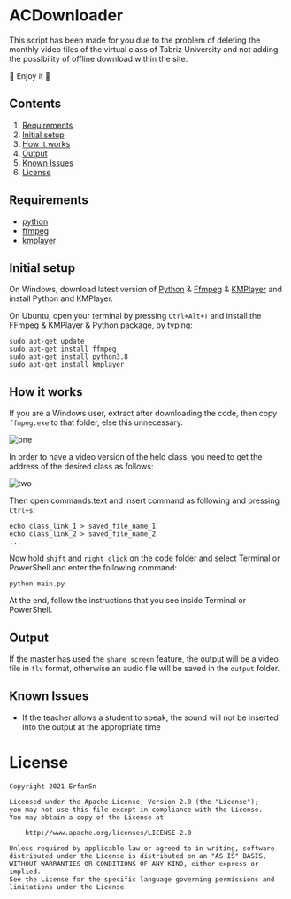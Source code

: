 # ACDownloader
This script has been made for you due to the problem of deleting the monthly video files of the virtual class of Tabriz University and not adding the possibility of offline download within the site.

💎 Enjoy it 💎

## Contents

1. [Requirements](#requirements)
2. [Initial setup](#initial-setup)
3. [How it works](#how-it-works)
4. [Output](#output)
5. [Known Issues](#known-issues)
6. [License](#license)

## Requirements

- [python](https://www.python.org/)
- [ffmpeg](https://ffmpeg.org/)
- [kmplayer](https://www.kmplayer.com/)

## Initial setup

On Windows, download latest version of [Python](https://www.python.org/ftp/python/3.9.2/python-3.9.2-amd64.exe) & [Ffmpeg](https://www.gyan.dev/ffmpeg/builds/ffmpeg-release-full.7z) & [KMPlayer](https://soft98.ir/multi-media/video-player/278-kmplayer-dl.html) and install Python and KMPlayer.

On Ubuntu, open your terminal by pressing `Ctrl+Alt+T` and install the FFmpeg & KMPlayer & Python package, by typing:
```
sudo apt-get update
sudo apt-get install ffmpeg
sudo apt-get install python3.8
sudo apt-get install kmplayer
```

## How it works

If you are a Windows user, extract after downloading the code, then copy `ffmpeg.exe` to that folder, else this unnecessary.

![one](https://uupload.ir/files/v7td_screenshot_2021-03-31_140544.png)

In order to have a video version of the held class, you need to get the address of the desired class as follows:

![two](https://uupload.ir/files/1k84_screenshot_2021-03-31_134100.png)

Then open commands.text and insert command as following and pressing `Ctrl+s`:
```
echo class_link_1 > saved_file_name_1
echo class_link_2 > saved_file_name_2
...
```

Now hold `shift` and `right click` on the code folder and select Terminal or PowerShell and enter the following command:
```
python main.py
```

At the end, follow the instructions that you see inside Terminal or PowerShell.

## Output

If the master has used the `share screen` feature, the output will be a video file in `flv` format, otherwise an audio file will be saved in the `output` folder.

## Known Issues

- If the teacher allows a student to speak, the sound will not be inserted into the output at the appropriate time

# License
```
Copyright 2021 ErfanSn

Licensed under the Apache License, Version 2.0 (the "License");
you may not use this file except in compliance with the License.
You may obtain a copy of the License at

    http://www.apache.org/licenses/LICENSE-2.0

Unless required by applicable law or agreed to in writing, software
distributed under the License is distributed on an "AS IS" BASIS,
WITHOUT WARRANTIES OR CONDITIONS OF ANY KIND, either express or implied.
See the License for the specific language governing permissions and
limitations under the License.
```
